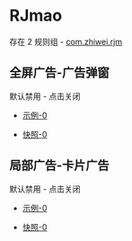 # RJmao

存在 2 规则组 - [com.zhiwei.rjm](/src/apps/com.zhiwei.rjm.ts)

## 全屏广告-广告弹窗

默认禁用 - 点击关闭

- [示例-0](https://m.gkd.li/57941037/a68b2a70-9bd3-4ba4-9802-f0b60052d4c2)

- [快照-0](https://i.gkd.li/i/14430564)

## 局部广告-卡片广告

默认禁用 - 点击关闭

- [示例-0](https://m.gkd.li/57941037/7bfe06a0-d91a-40cf-879e-1c03beac7a35)

- [快照-0](https://i.gkd.li/i/14430539)
